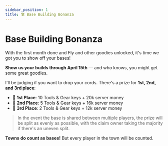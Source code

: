 ```yaml
---
sidebar_position: 1
title: 🛠️ Base Building Bonanza
---
```


# Base Building Bonanza

With the first month done and Fly and other goodies unlocked, it's time we got you to show off your bases!

**Show us your builds through April 15th** — and who knows, you might get some great goodies.

I'll be judging if you want to drop your cords. There's a prize for **1st, 2nd, and 3rd place**:

- 🥇 **1st Place**: 10 Tools & Gear keys + 20k server money  
- 🥈 **2nd Place**: 5 Tools & Gear keys + 16k server money  
- 🥉 **3rd Place**: 2 Tools & Gear keys + 12k server money  

> In the event the base is shared between multiple players, the prize will be split as evenly as possible, with the claim owner taking the majority if there's an uneven split.

**Towns do count as bases!** But every player in the town will be counted.
